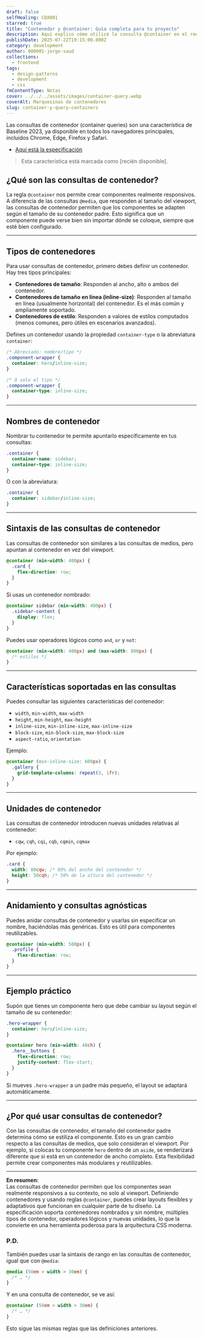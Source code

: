 ```yaml
---
draft: false
selfHealing: CQX001
starred: true
title: "Contenedor y @container: Guía completa para tu proyecto"
description: Aquí explico cómo utilicé la consulta @container en el rediseño de mi notebook
publishDate: 2025-07-22T19:15:00.000Z
category: development
author: 000001-jorge-saud
collections:
  - frontend
tags:
  - design-patterns
  - development
  - css
fmContentType: Notas
cover: ../../../assets/images/container-query.webp
coverAlt: Marquesinas de contenedores
slug: container-y-query-containers
---
```


Las consultas de contenedor (container queries) son una característica de Baseline 2023, ya disponible en todos los navegadores principales, incluidos Chrome, Edge, Firefox y Safari.

- [Aquí está la especificación](https://developer.mozilla.org/en-US/docs/Web/CSS/@container)

> Esta característica está marcada como [recién disponible].

## ¿Qué son las consultas de contenedor?

La regla `@container` nos permite crear componentes realmente responsivos. A diferencia de las consultas `@media`, que responden al tamaño del viewport, las consultas de contenedor permiten que los componentes se adapten según el tamaño de su contenedor padre. Esto significa que un componente puede verse bien sin importar dónde se coloque, siempre que esté bien configurado.

---

## Tipos de contenedores

Para usar consultas de contenedor, primero debes definir un contenedor. Hay tres tipos principales:

- **Contenedores de tamaño**: Responden al ancho, alto o ambos del contenedor.
- **Contenedores de tamaño en línea (inline-size)**: Responden al tamaño en línea (usualmente horizontal) del contenedor. Es el más común y ampliamente soportado.
- **Contenedores de estilo**: Responden a valores de estilos computados (menos comunes, pero útiles en escenarios avanzados).

Defines un contenedor usando la propiedad `container-type` o la abreviatura `container`:

```css
/* Abreviado: nombre/tipo */
.component-wrapper {
  container: hero/inline-size;
}

/* O solo el tipo */
.component-wrapper {
  container-type: inline-size;
}
```

---

## Nombres de contenedor

Nombrar tu contenedor te permite apuntarlo específicamente en tus consultas:

```css
.container {
  container-name: sidebar;
  container-type: inline-size;
}
```

O con la abreviatura:

```css
.container {
  container: sidebar/inline-size;
}
```

---

## Sintaxis de las consultas de contenedor

Las consultas de contenedor son similares a las consultas de medios, pero apuntan al contenedor en vez del viewport.

```css
@container (min-width: 400px) {
  .card {
    flex-direction: row;
  }
}
```

Si usas un contenedor nombrado:

```css
@container sidebar (min-width: 400px) {
  .sidebar-content {
    display: flex;
  }
}
```

Puedes usar operadores lógicos como `and`, `or` y `not`:

```css
@container (min-width: 400px) and (max-width: 800px) {
  /* estilos */
}
```

---

## Características soportadas en las consultas

Puedes consultar las siguientes características del contenedor:

- `width`, `min-width`, `max-width`
- `height`, `min-height`, `max-height`
- `inline-size`, `min-inline-size`, `max-inline-size`
- `block-size`, `min-block-size`, `max-block-size`
- `aspect-ratio`, `orientation`

Ejemplo:

```css
@container (min-inline-size: 600px) {
  .gallery {
    grid-template-columns: repeat(3, 1fr);
  }
}
```

---

## Unidades de contenedor

Las consultas de contenedor introducen nuevas unidades relativas al contenedor:

- `cqw`, `cqh`, `cqi`, `cqb`, `cqmin`, `cqmax`

Por ejemplo:

```css
.card {
  width: 80cqw; /* 80% del ancho del contenedor */
  height: 50cqh; /* 50% de la altura del contenedor */
}
```

---

## Anidamiento y consultas agnósticas

Puedes anidar consultas de contenedor y usarlas sin especificar un nombre, haciéndolas más genéricas. Esto es útil para componentes reutilizables.

```css
@container (min-width: 500px) {
  .profile {
    flex-direction: row;
  }
}
```

---

## Ejemplo práctico

Supón que tienes un componente hero que debe cambiar su layout según el tamaño de su contenedor:

```css
.hero-wrapper {
  container: hero/inline-size;
}

@container hero (min-width: 48ch) {
  .hero__buttons {
    flex-direction: row;
    justify-content: flex-start;
  }
}
```

Si mueves `.hero-wrapper` a un padre más pequeño, el layout se adaptará automáticamente.

---

## ¿Por qué usar consultas de contenedor?

Con las consultas de contenedor, el tamaño del contenedor padre determina cómo se estiliza el componente. Esto es un gran cambio respecto a las consultas de medios, que solo consideran el viewport. Por ejemplo, si colocas tu componente `hero` dentro de un `aside`, se renderizará diferente que si está en un contenedor de ancho completo. Esta flexibilidad permite crear componentes más modulares y reutilizables.

---

**En resumen:**  
Las consultas de contenedor permiten que los componentes sean realmente responsivos a su contexto, no solo al viewport. Definiendo contenedores y usando reglas `@container`, puedes crear layouts flexibles y adaptativos que funcionan en cualquier parte de tu diseño. La especificación soporta contenedores nombrados y sin nombre, múltiples tipos de contenedor, operadores lógicos y nuevas unidades, lo que la convierte en una herramienta poderosa para la arquitectura CSS moderna.

### P.D.
También puedes usar la sintaxis de rango en las consultas de contenedor, igual que con `@media`:

```css
@media (50em > width > 30em) {
  /* … */
}
```

Y en una consulta de contenedor, se ve así:

```css
@container (50em > width > 30em) {
  /* … */
}
```

Esto sigue las mismas reglas que las definiciones anteriores.